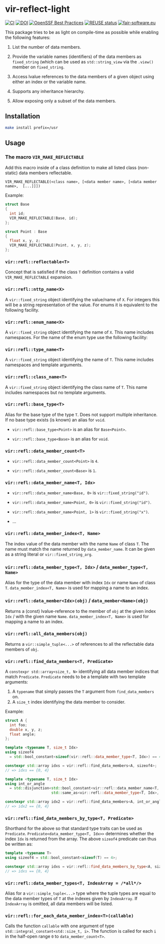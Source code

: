 # vir-reflect-light

[![CI](https://github.com/mattkretz/vir-reflect-light/actions/workflows/CI.yml/badge.svg)](https://github.com/mattkretz/vir-reflect-light/actions/workflows/CI.yml)
[![DOI](https://zenodo.org/badge/853507449.svg)](https://zenodo.org/doi/10.5281/zenodo.13762631)
[![OpenSSF Best Practices](https://www.bestpractices.dev/projects/9447/badge)](https://www.bestpractices.dev/projects/9447)
[![REUSE status](https://github.com/mattkretz/vir-reflect-light/actions/workflows/reuse.yml/badge.svg)](https://github.com/mattkretz/vir-reflect-light/actions/workflows/reuse.yml)
[![fair-software.eu](https://img.shields.io/badge/fair--software.eu-%E2%97%8F%20%20%E2%97%8F%20%20%E2%97%8B%20%20%E2%97%8F%20%20%E2%97%8F-yellow)](https://fair-software.eu)

This package tries to be as light on compile-time as possible while enabling 
the following features:

1. List the number of data members.

2. Provide the variable names (identifiers) of the data members as 
   `fixed_string` (which can be used as `std::string_view` via the `.view()` 
   member on `fixed_string`.

3. Access lvalue references to the data members of a given object using either 
   an index or the variable name.

4. Supports any inheritance hierarchy.

5. Allow exposing only a subset of the data members.

## Installation

```sh
make install prefix=/usr
```

## Usage

### The macro `VIR_MAKE_REFLECTABLE`

Add this macro inside of a class definition to make all listed class 
(non-static) data members reflectable.

`VIR_MAKE_REFLECTABLE(<class name>, [<data member name>, [<data member name>, 
[...]]])`

Example:

```c++
struct Base
{
  int id;
  VIR_MAKE_REFLECTABLE(Base, id);
};

struct Point : Base
{
  float x, y, z;
  VIR_MAKE_REFLECTABLE(Point, x, y, z);
};
```

### `vir::refl::reflectable<T>`

Concept that is satisfied if the class `T` definition contains a valid 
`VIR_MAKE_REFLECTABLE` expansion.

### `vir::refl::nttp_name<X>`

A `vir::fixed_string` object identifying the value/name of `X`. For integers 
this will be a string representation of the value. For enums it is equivalent 
to the following facility.

### `vir::refl::enum_name<X>`

A `vir::fixed_string` object identifying the name of `X`. This name includes 
namespaces. For the name of the enum type use the following facility:

### `vir::refl::type_name<T>`

A `vir::fixed_string` object identifying the name of `T`. This name includes 
namespaces and template arguments.

### `vir::refl::class_name<T>`

A `vir::fixed_string` object identifying the class name of `T`. This name 
includes namespaces but no template arguments.

### `vir::refl::base_type<T>`

Alias for the base type of the type `T`. Does not support multiple inheritance. 
If no base type exists (is known) an alias for `void`.

- `vir::refl::base_type<Point>` is an alias for `Base<Point>`.

- `vir::refl::base_type<Base>` is an alias for `void`.

### `vir::refl::data_member_count<T>`

- `vir::refl::data_member_count<Point>` is `4`.

- `vir::refl::data_member_count<Base>` is `1`.

### `vir::refl::data_member_name<T, Idx>`

- `vir::refl::data_member_name<Base, 0>` is `vir::fixed_string("id")`.

- `vir::refl::data_member_name<Point, 0>` is `vir::fixed_string("id")`.

- `vir::refl::data_member_name<Point, 1>` is `vir::fixed_string("x")`.

- ...

### `vir::refl::data_member_index<T, Name>`

The index value of the data member with the name `Name` of class `T`.
The name must match the name returned by `data_member_name`. It can be given as 
a string literal or `vir::fixed_string_arg`.

### `vir::refl::data_member_type<T, Idx>` / `data_member_type<T, Name>`

Alias for the type of the data member with index `Idx` or name `Name` of class 
`T`. `data_member_index<T, Name>` is used for mapping a name to an index.

### `vir::refl::data_member<Idx>(obj)` / `data_member<Name>(obj)`

Returns a (const) lvalue-reference to the member of `obj` at the given index 
`Idx` / with the given name `Name`. `data_member_index<T, Name>` is used for 
mapping a name to an index.

### `vir::refl::all_data_members(obj)`

Returns a `vir::simple_tuple<...>` of references to all the reflectable data 
members of `obj`.

### `vir::refl::find_data_members<T, Predicate>`

A `constexpr std::array<size_t, N>` identifying all data member indices that 
match `Predicate`. `Predicate` needs to be a template with two template 
arguments:

1. A `typename` that simply passes the `T` argument from `find_data_members` 
   on.
2. A `size_t` index identifying the data member to consider.

Example:

```c++
struct A {
  int foo;
  double x, y, z;
  float angle;
};

template <typename T, size_t Idx>
using sizeof4
  = std::bool_constant<sizeof(vir::refl::data_member_type<T, Idx>) == 4>;

constexpr std::array idxs = vir::refl::find_data_members<A, sizeof4>;
// => idxs == {0, 4}

template <typename T, size_t Idx>
using int_or_angle
  = std::disjunction<std::bool_constant<vir::refl::data_member_name<T, Idx> == "angle">,
                     std::same_as<vir::refl::data_member_type<T, Idx>, int>>;

constexpr std::array idx2 = vir::refl::find_data_members<A, int_or_angle>;
// => idx2 == {0, 4}
```

### `vir::refl::find_data_members_by_type<T, Predicate>`

Shorthand for the above so that standard type traits can be used as 
`Predicate`. `Predicate<data_member_type<T, Idx>>` determines whether the index 
`Idx` is returned from the array. The above `sizeof4` predicate can thus be 
written as:

```c++
template <typename T>
using sizeof4 = std::bool_constant<sizeof(T) == 4>;

constexpr std::array idxs = vir::refl::find_data_members_by_type<A, sizeof4>;
// => idxs == {0, 4}
```

### `vir::refl::data_member_types<T, IndexArray = /*all*/>`

Alias for a `vir::simple_tuple<...>` type where the tuple types are equal to 
the data member types of `T` at the indexes given by `IndexArray`. If 
`IndexArray` is omitted, all data members will be listed.

### `vir::refl::for_each_data_member_index<T>(callable)`

Calls the function `callable` with one argument of type 
`std::integral_constant<std::size_t, i>`. The function is called for each `i` 
in the half-open range `0` to `data_member_count<T>`.
